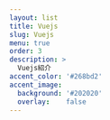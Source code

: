```yaml
---
layout: list
title: Vuejs
slug: Vuejs
menu: true
order: 3
description: >
  Vuejs紹介
accent_color: '#268bd2'
accent_image:
  background: '#202020'
  overlay:    false
---
```


